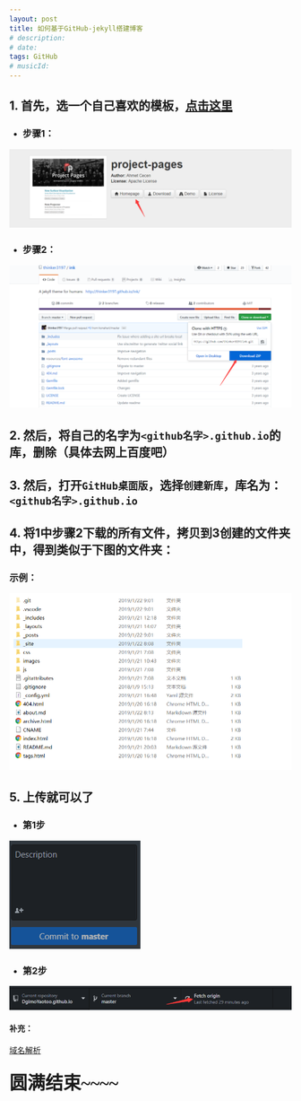 ```yaml
---
layout: post
title: 如何基于GitHub-jekyll搭建博客
# description: 
# date: 
tags: GitHub
# musicId: 
---
```


## 1. 首先，选一个自己喜欢的模板，[**点击这里**](http://jekyllthemes.org/)
- ###  步骤1：
![](/images/posts/github/1.png)
- ### 步骤2：
![](/images/posts/github/2.png)
## 2. 然后，将自己的名字为```<github名字>.github.io```的库，删除（具体去网上百度吧）
## 3. 然后，打开```GitHub桌面版```，选择`创建新库`，库名为：``<github名字>.github.io``
## 4. 将1中步骤2下载的所有文件，拷贝到3创建的文件夹中，得到类似于下图的文件夹：
### 示例：
![](/images/posts/github/3.png)
## 5. 上传就可以了
- ### 第1步
![](/images/posts/github/4.png)
- ### 第2步
![](/images/posts/github/5.png)


#### 补充：
[域名解析](http://ip.chinaz.com/)
<h3>
    <font size = "6px" face="隶书">
        圆满结束~~~~
    </font>
</h3>